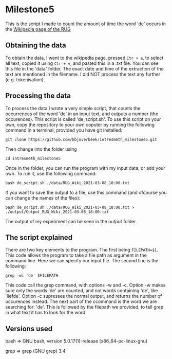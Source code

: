 # Milestone5

This is the script I made to count the amount of time the word 'de' occurs in the [Wikipedia page of the RUG](https://nl.wikipedia.org/wiki/Rijksuniversiteit_Groningen) 

## Obtaining the data
To obtain the data, I went to the wikipedia page, pressed `Ctr + a`, to select all text, copied it using `Ctr + v`, and pasted this in a .txt file. You can see this file in the 'data' folder. The exact date and time of the extraction of the text are mentioned in the filename. I did NOT process the text any further (e.g. tokenisation).

## Processing the data
To process the data I wrote a very simple script, that counts the occurrences of the word 'de' in an input text, and outputs a number (the occurences). This script is called 'de_script.sh'. To use this script on your own, copy the repository to your own coputer by running the following command in a terminal, provided you have git installed:

   `git clone https://github.com/bbjoverbeek/intresmeth_milestone5.git`

Then change into the folder using 

  `cd intresmeth_milestone5`

Once in the folder, you can run the program with my input data, or add your own. To run it, use the following command:

  `bash de_script.sh ./data/RUG_Wiki_2021-03-08_18:00.txt`

If you want to save the output to a file, use this command (and ofcourse you can change the names of the files):

  `bash de_script.sh ./data/RUG_Wiki_2021-03-08_18:00.txt > ./output/Output_RUG_Wiki_2021-03-08_18:00.txt`

The output of my experiment can be seen in the output folder.

## The script explained
There are two key elements to the program. The first being `FILEPATH=$1`. This code allows the program to take a file path as argument in the command line. Here we can specify our input file. The second line is the following:

`grep -wc 'de' $FILEPATH`

This code call the grep command, with options -w and -c. Option -w makes sure only the words 'de' are counted, and not words containing 'de', like 'liefde'. Option -c supresses the normal output, and returns the number of occurences instead. The next part of the ccommand is the word we are searching for: 'de'. This is followed by the filepath we provided, to tell grep in what text it has to look for the word.

## Versions used

bash => GNU bash, version 5.0.17(1)-release (x86_64-pc-linux-gnu)

grep => grep (GNU grep) 3.4